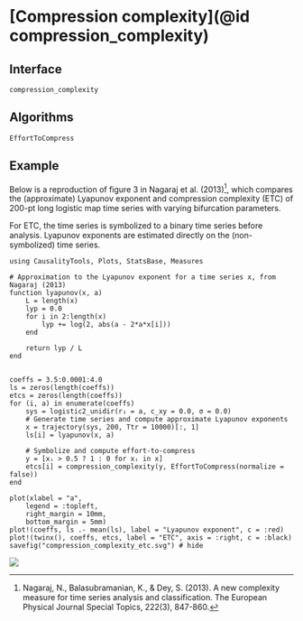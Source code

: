 # [Compression complexity](@id compression_complexity)

## Interface

```@docs
compression_complexity
```

## Algorithms

```@docs
EffortToCompress
```

## Example

Below is a reproduction of figure 3 in Nagaraj et al. (2013)[^Nagaraj2013], which compares the (approximate) Lyapunov exponent and compression complexity (ETC) of 200-pt long logistic map time series with varying bifurcation parameters.

For ETC, the time series is symbolized to a binary time series before analysis. Lyapunov exponents are estimated directly on the (non-symbolized) time series.

```@example
using CausalityTools, Plots, StatsBase, Measures

# Approximation to the Lyapunov exponent for a time series x, from Nagaraj (2013)
function lyapunov(x, a)
    L = length(x)
    lyp = 0.0
    for i in 2:length(x)
        lyp += log(2, abs(a - 2*a*x[i]))
    end
    
    return lyp / L
end


coeffs = 3.5:0.0001:4.0
ls = zeros(length(coeffs))
etcs = zeros(length(coeffs))
for (i, a) in enumerate(coeffs)
    sys = logistic2_unidir(r₁ = a, c_xy = 0.0, σ = 0.0)
    # Generate time series and compute approximate Lyapunov exponents
    x = trajectory(sys, 200, Ttr = 10000)[:, 1]
    ls[i] = lyapunov(x, a)

    # Symbolize and compute effort-to-compress
    y = [xᵢ > 0.5 ? 1 : 0 for xᵢ in x] 
    etcs[i] = compression_complexity(y, EffortToCompress(normalize = false))
end

plot(xlabel = "a", 
    legend = :topleft, 
    right_margin = 10mm, 
    bottom_margin = 5mm)
plot!(coeffs, ls .- mean(ls), label = "Lyapunov exponent", c = :red)
plot!(twinx(), coeffs, etcs, label = "ETC", axis = :right, c = :black)
savefig("compression_complexity_etc.svg") # hide
```

![](compression_complexity_etc.svg)

[^Nagaraj2013]: Nagaraj, N., Balasubramanian, K., & Dey, S. (2013). A new complexity measure for time series analysis and classification. The European Physical Journal Special Topics, 222(3), 847-860.
